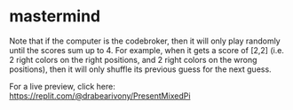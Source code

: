 # mastermind

Note that if the computer is the codebroker, then it will only play randomly until the scores sum up to 4. For example, when it gets a score of [2,2] (i.e. 2 right colors on the right positions, and 2 right colors on the wrong positions), then it will only shuffle its previous guess for the next guess. 

For a live preview, click here: https://replit.com/@drabearivony/PresentMixedPi